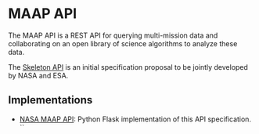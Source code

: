 # MAAP API
The MAAP API is a REST API for querying multi-mission data and collaborating on an open library of science algorithms to analyze these data. 

The [Skeleton API](maap-skeleton.yaml) is an initial specification proposal to be jointly developed by NASA and ESA.
 
## Implementations

- [NASA MAAP API](https://github.com/MAAP-Project/maap-api-nasa): Python Flask implementation of this API specification.
``
